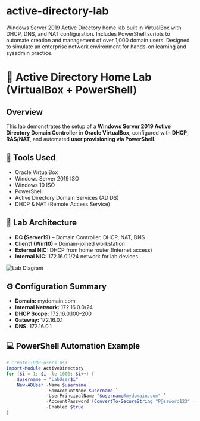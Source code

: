 # active-directory-lab
Windows Server 2019 Active Directory home lab built in VirtualBox with DHCP, DNS, and NAT configuration. Includes PowerShell scripts to automate creation and management of over 1,000 domain users. Designed to simulate an enterprise network environment for hands-on learning and sysadmin practice.
# 🧠 Active Directory Home Lab (VirtualBox + PowerShell)

## Overview
This lab demonstrates the setup of a **Windows Server 2019 Active Directory Domain Controller** in **Oracle VirtualBox**, configured with **DHCP**, **RAS/NAT**, and automated **user provisioning via PowerShell**.

## 🧩 Tools Used
- Oracle VirtualBox
- Windows Server 2019 ISO
- Windows 10 ISO
- PowerShell
- Active Directory Domain Services (AD DS)
- DHCP & NAT (Remote Access Service)

## 🧱 Lab Architecture
- **DC (Server19)** – Domain Controller, DHCP, NAT, DNS  
- **Client1 (Win10)** – Domain-joined workstation  
- **External NIC:** DHCP from home router (Internet access)  
- **Internal NIC:** 172.16.0.1/24 network for lab devices  

![Lab Diagram](docs/lab-diagram.png)

## ⚙️ Configuration Summary
- **Domain:** mydomain.com  
- **Internal Network:** 172.16.0.0/24  
- **DHCP Scope:** 172.16.0.100–200  
- **Gateway:** 172.16.0.1  
- **DNS:** 172.16.0.1  

## 💻 PowerShell Automation Example
```powershell
# create-1000-users.ps1
Import-Module ActiveDirectory
for ($i = 1; $i -le 1000; $i++) {
    $username = "LabUser$i"
    New-ADUser -Name $username `
               -SamAccountName $username `
               -UserPrincipalName "$username@mydomain.com" `
               -AccountPassword (ConvertTo-SecureString "P@ssword123" -AsPlainText -Force) `
               -Enabled $true
}
